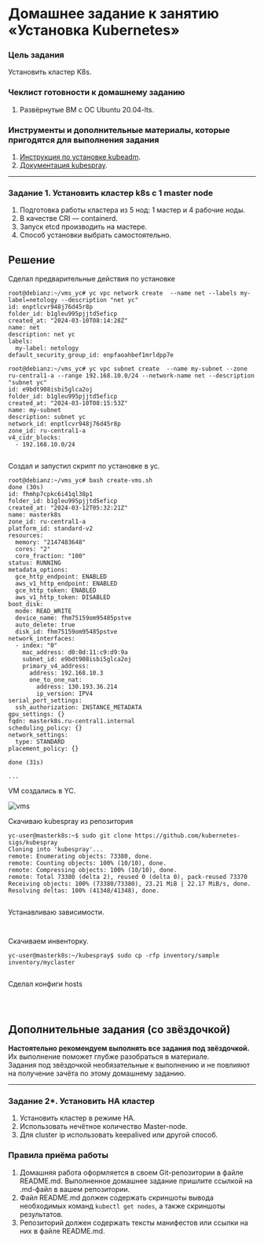 # Домашнее задание к занятию «Установка Kubernetes» 

### Цель задания

Установить кластер K8s.

### Чеклист готовности к домашнему заданию

1. Развёрнутые ВМ с ОС Ubuntu 20.04-lts.


### Инструменты и дополнительные материалы, которые пригодятся для выполнения задания

1. [Инструкция по установке kubeadm](https://kubernetes.io/docs/setup/production-environment/tools/kubeadm/create-cluster-kubeadm/).
2. [Документация kubespray](https://kubespray.io/).

-----

### Задание 1. Установить кластер k8s с 1 master node

1. Подготовка работы кластера из 5 нод: 1 мастер и 4 рабочие ноды.
2. В качестве CRI — containerd.
3. Запуск etcd производить на мастере.
4. Способ установки выбрать самостоятельно.



## Решение


Сделал предварительные действия по установке

~~~
root@debianz:~/vms_yc# yc vpc network create  --name net --labels my-label=netology --description "net yc"
id: enptlcvr948j76d45r8p
folder_id: b1gleu995pjjtd5eficp
created_at: "2024-03-10T08:14:28Z"
name: net
description: net yc
labels:
  my-label: netology
default_security_group_id: enpfaoahbef1mrldpp7e

root@debianz:~/vms_yc# yc vpc subnet create  --name my-subnet --zone ru-central1-a --range 192.168.10.0/24 --network-name net --description "subnet yc"
id: e9bdt908isbi5glca2oj
folder_id: b1gleu995pjjtd5eficp
created_at: "2024-03-10T08:15:53Z"
name: my-subnet
description: subnet yc
network_id: enptlcvr948j76d45r8p
zone_id: ru-central1-a
v4_cidr_blocks:
  - 192.168.10.0/24


~~~




Создал и запустил скрипт по установке в yc.

~~~
root@debianz:~/vms_yc# bash create-vms.sh
done (30s)
id: fhmhp7cpkc6i41ql38p1
folder_id: b1gleu995pjjtd5eficp
created_at: "2024-03-12T05:32:21Z"
name: masterk8s
zone_id: ru-central1-a
platform_id: standard-v2
resources:
  memory: "2147483648"
  cores: "2"
  core_fraction: "100"
status: RUNNING
metadata_options:
  gce_http_endpoint: ENABLED
  aws_v1_http_endpoint: ENABLED
  gce_http_token: ENABLED
  aws_v1_http_token: DISABLED
boot_disk:
  mode: READ_WRITE
  device_name: fhm75159om95485pstve
  auto_delete: true
  disk_id: fhm75159om95485pstve
network_interfaces:
  - index: "0"
    mac_address: d0:0d:11:c9:d9:9a
    subnet_id: e9bdt908isbi5glca2oj
    primary_v4_address:
      address: 192.168.10.3
      one_to_one_nat:
        address: 130.193.36.214
        ip_version: IPV4
serial_port_settings:
  ssh_authorization: INSTANCE_METADATA
gpu_settings: {}
fqdn: masterk8s.ru-central1.internal
scheduling_policy: {}
network_settings:
  type: STANDARD
placement_policy: {}

done (31s)

...
~~~

VM создались в YC.

![vms]()


Скачиваю kubespray из репозитория


~~~
yc-user@masterk8s:~$ sudo git clone https://github.com/kubernetes-sigs/kubespray
Cloning into 'kubespray'...
remote: Enumerating objects: 73380, done.
remote: Counting objects: 100% (10/10), done.
remote: Compressing objects: 100% (10/10), done.
remote: Total 73380 (delta 2), reused 0 (delta 0), pack-reused 73370
Receiving objects: 100% (73380/73380), 23.21 MiB | 22.17 MiB/s, done.
Resolving deltas: 100% (41348/41348), done.


~~~


Устанавливаю зависимости.

~~~


~~~

Скачиваем инвенторку.

~~~
yc-user@masterk8s:~/kubespray$ sudo cp -rfp inventory/sample inventory/myclaster


~~~


Сделал конфиги hosts

~~~



~~~


## Дополнительные задания (со звёздочкой)

**Настоятельно рекомендуем выполнять все задания под звёздочкой.** Их выполнение поможет глубже разобраться в материале.   
Задания под звёздочкой необязательные к выполнению и не повлияют на получение зачёта по этому домашнему заданию. 

------
### Задание 2*. Установить HA кластер

1. Установить кластер в режиме HA.
2. Использовать нечётное количество Master-node.
3. Для cluster ip использовать keepalived или другой способ.

### Правила приёма работы

1. Домашняя работа оформляется в своем Git-репозитории в файле README.md. Выполненное домашнее задание пришлите ссылкой на .md-файл в вашем репозитории.
2. Файл README.md должен содержать скриншоты вывода необходимых команд `kubectl get nodes`, а также скриншоты результатов.
3. Репозиторий должен содержать тексты манифестов или ссылки на них в файле README.md.
